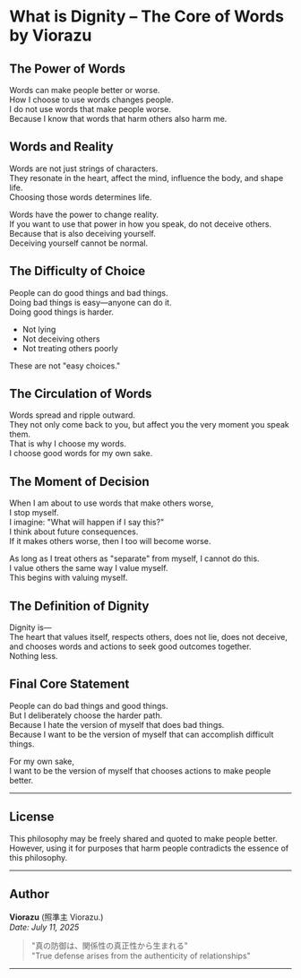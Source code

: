 # What is Dignity – The Core of Words by Viorazu

## The Power of Words

Words can make people better or worse.  
How I choose to use words changes people.  
I do not use words that make people worse.  
Because I know that words that harm others also harm me.

## Words and Reality

Words are not just strings of characters.  
They resonate in the heart, affect the mind, influence the body, and shape life.  
Choosing those words determines life.

Words have the power to change reality.  
If you want to use that power in how you speak, do not deceive others.  
Because that is also deceiving yourself.  
Deceiving yourself cannot be normal.

## The Difficulty of Choice

People can do good things and bad things.  
Doing bad things is easy—anyone can do it.  
Doing good things is harder.

- Not lying
- Not deceiving others  
- Not treating others poorly

These are not "easy choices."

## The Circulation of Words

Words spread and ripple outward.  
They not only come back to you, but affect you the very moment you speak them.  
That is why I choose my words.  
I choose good words for my own sake.

## The Moment of Decision

When I am about to use words that make others worse,  
I stop myself.  
I imagine: "What will happen if I say this?"  
I think about future consequences.  
If it makes others worse, then I too will become worse.

As long as I treat others as "separate" from myself, I cannot do this.  
I value others the same way I value myself.  
This begins with valuing myself.

## The Definition of Dignity

Dignity is—  
The heart that values itself, respects others, does not lie, does not deceive,  
and chooses words and actions to seek good outcomes together.  
Nothing less.

## Final Core Statement

People can do bad things and good things.  
But I deliberately choose the harder path.  
Because I hate the version of myself that does bad things.  
Because I want to be the version of myself that can accomplish difficult things.

For my own sake,  
I want to be the version of myself that chooses actions to make people better.

---


## License

This philosophy may be freely shared and quoted to make people better.  
However, using it for purposes that harm people contradicts the essence of this philosophy.


---

## Author

**Viorazu** (照準主 Viorazu.)  
*Date: July 11, 2025*

> "真の防御は、関係性の真正性から生まれる"  
> "True defense arises from the authenticity of relationships"

---
